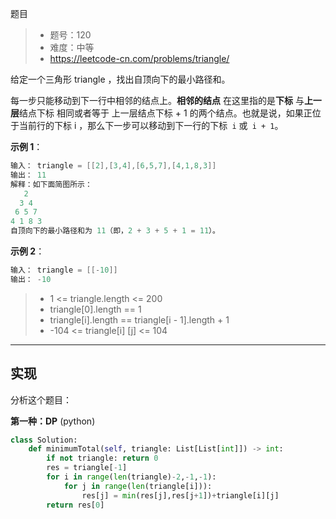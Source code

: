 题目

> - 题号：120
> - 难度：中等
> - https://leetcode-cn.com/problems/triangle/

给定一个三角形 triangle ，找出自顶向下的最小路径和。

每一步只能移动到下一行中相邻的结点上。<b>相邻的结点</b> 在这里指的是<b>下标</b> 与<b>上一层</b>结点下标 相同或者等于 上一层结点下标 + 1 的两个结点。也就是说，如果正位于当前行的下标 i ，那么下一步可以移动到下一行的下标` i` 或` i + 1`。

<b>示例 1</b>：

```c
输入： triangle = [[2],[3,4],[6,5,7],[4,1,8,3]]
输出： 11
解释：如下面简图所示：
   2
  3 4
 6 5 7
4 1 8 3
自顶向下的最小路径和为 11（即，2 + 3 + 5 + 1 = 11）。
```

<b>示例 2</b>：
```c
输入： triangle = [[-10]]
输出： -10
```

>- 1 <= triangle.length <= 200
>- triangle[0].length == 1
>- triangle[i].length == triangle[i - 1].length + 1
>- -104 <= triangle[i] [j] <= 104

---
## 实现

分析这个题目：

<b>第一种：DP</b> (python)

```python
class Solution:
    def minimumTotal(self, triangle: List[List[int]]) -> int:
        if not triangle: return 0
        res = triangle[-1]
        for i in range(len(triangle)-2,-1,-1):
            for j in range(len(triangle[i])):
                res[j] = min(res[j],res[j+1])+triangle[i][j]
        return res[0]
```

